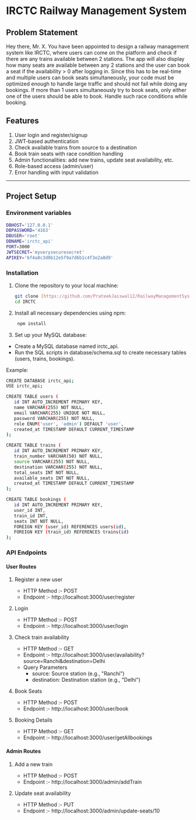 # IRCTC Railway Management System

## Problem Statement

Hey there, Mr. X. You have been appointed to design a railway management system like IRCTC, where users can come on the platform and
check if there are any trains available between 2 stations.
The app will also display how many seats are available between any 2 stations and the user can book a seat if the availability > 0 after
logging in.
Since this has to be real-time and multiple users can book seats simultaneously, your code must be optimized enough to handle large traffic and should not fail while doing any bookings.
If more than 1 users simultaneously try to book seats, only either one of the users should be able to book. Handle such race conditions
while booking.

## Features

1. User login and register/signup
2. JWT-based authentication
3. Check available trains from source to a destination
4. Book train seats with race condition handling
5. Admin functionalities: add new trains, update seat availability, etc.
6. Role-based access (admin/user)
7. Error handling with input validation

---


## Project Setup

### Environment variables

``` bash
DBHOST='127.0.0.1'
DBPASSWORD='4163'
DBUSER='root'
DBNAME='irctc_api'
PORT=3000
JWTSECRET='myverysecuresecret'
APIKEY='6f4a8c3d0b12e5f9a7d6b1c4f3e2a8d9'
```


### Installation

1. Clone the repository to your local machine:
   ```bash
   git clone [https://github.com/PrateekJaiswal12/RailwayManagementSystem]
   cd IRCTC
   ```
   
2. Install all necessary dependencies using npm:
   
   ```bash
    npm install
   ```
4. Set up your MySQL database:
  * Create a MySQL database named irctc_api.
  * Run the SQL scripts in database/schema.sql to create necessary tables (users, trains, bookings).

 Example:
 ``` bash
 CREATE DATABASE irctc_api;
USE irctc_api;

CREATE TABLE users (
    id INT AUTO_INCREMENT PRIMARY KEY,
    name VARCHAR(255) NOT NULL,
    email VARCHAR(255) UNIQUE NOT NULL,
    password VARCHAR(255) NOT NULL,
    role ENUM('user', 'admin') DEFAULT 'user',
    created_at TIMESTAMP DEFAULT CURRENT_TIMESTAMP
);

CREATE TABLE trains (
    id INT AUTO_INCREMENT PRIMARY KEY,
    train_number VARCHAR(50) NOT NULL,
    source VARCHAR(255) NOT NULL,
    destination VARCHAR(255) NOT NULL,
    total_seats INT NOT NULL,
    available_seats INT NOT NULL,
    created_at TIMESTAMP DEFAULT CURRENT_TIMESTAMP
);

CREATE TABLE bookings (
    id INT AUTO_INCREMENT PRIMARY KEY,
    user_id INT,
    train_id INT,
    seats INT NOT NULL,
    FOREIGN KEY (user_id) REFERENCES users(id),
    FOREIGN KEY (train_id) REFERENCES trains(id)
);
```


### API Endpoints

#### User Routes

 1. Register a new user
       * HTTP Method :- POST
       * Endpoint :- http://localhost:3000/user/register

 2. Login
       * HTTP Method :- POST
       * Endpoint :- http://localhost:3000/user/login

 3. Check train availability
   
       * HTTP Method :- GET
       * Endpoint :- http://localhost:3000/user/availability?source=Ranchi&destination=Delhi
       * Query Parameters
          * source: Source station (e.g., "Ranchi")
          * destination: Destination station (e.g., "Delhi")

 4. Book Seats
       * HTTP Method :- POST
       * Endpoint :- http://localhost:3000/user/book

 5.  Booking Details
       * HTTP Method :- GET
       * Endpoint :- http://localhost:3000/user/getAllbookings


#### Admin Routes

 1.   Add a new train
       * HTTP Method :- POST
       * Endpoint :- http://localhost:3000/admin/addTrain

 2. Update seat availability
       * HTTP Method :- PUT
       * Endpoint :- http://localhost:3000/admin/update-seats/10
